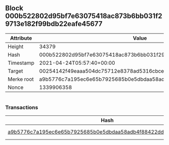 ## Block 000b522802d95bf7e63075418ac873b6bb031f29713e182f99bdb22eafe45677

Attribute | Value
--- | ---
Height | 34379
Hash | 000b522802d95bf7e63075418ac873b6bb031f29713e182f99bdb22eafe45677
Timestamp | 2021-04-24T05:57:40+00:00
Target | 00254142f49eaaa504dc75712e8378ad5316cbcead634704b3734b6271167cc4
Merke root | a9b5776c7a195ec6e65b7925685b0e5dbdaa58adb4f88422ddbe488164ef9a37
Nonce | 1339906358

```

```

### Transactions

Hash | Amount
--- | ---
[a9b5776c7a195ec6e65b7925685b0e5dbdaa58adb4f88422ddbe488164ef9a37](a9b5776c7a195ec6e65b7925685b0e5dbdaa58adb4f88422ddbe488164ef9a37.md) | 10.00000000 SKEPTI 
